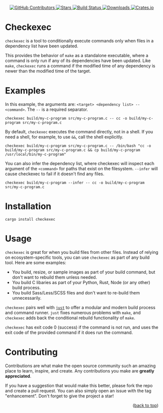 <div id="top"></div>

<p align="center">
<a href="https://github.com/kurtbuilds/checkexec/graphs/contributors">
    <img src="https://img.shields.io/github/contributors/kurtbuilds/checkexec.svg?style=flat-square" alt="GitHub Contributors" />
</a>
<a href="https://github.com/kurtbuilds/checkexec/stargazers">
    <img src="https://img.shields.io/github/stars/kurtbuilds/checkexec.svg?style=flat-square" alt="Stars" />
</a>
<a href="https://github.com/kurtbuilds/checkexec/actions">
    <img src="https://img.shields.io/github/workflow/status/kurtbuilds/checkexec/Run%20Tests?style=flat-square" alt="Build Status" />
</a>
<a href="https://crates.io/crates/checkexec">
    <img src="https://img.shields.io/crates/d/checkexec?style=flat-square" alt="Downloads" />
</a>
<a href="https://crates.io/crates/checkexec">
    <img src="https://img.shields.io/crates/v/checkexec?style=flat-square" alt="Crates.io" />
</a>

</p>

# Checkexec

`checkexec` is a tool to conditionally execute commands only when files in a dependency list have been updated.

This provides the behavior of `make` as a standalone executable, where a command is only run if any of its dependencies have been updated. Like `make`, `checkexec` runs a command if the modified time of any dependency is newer than the modified time of the target. 

# Examples

In this example, the arguments are: `<target> <dependency list> -- <command>`. The `--` is a required separator.

    checkexec build/my-c-program src/my-c-program.c -- cc -o build/my-c-program src/my-c-program.c

By default, `checkexec` executes the command directly, not in a shell. If you need a shell, for example, to use `&&`,
call the shell explicitly.

    checkexec build/my-c-program src/my-c-program.c -- /bin/bash "cc -o build/my-c-program src/my-c-program.c && cp build/my-c-program /usr/local/bin/my-c-program"

You can also infer the dependency list, where checkexec will inspect each argument of the `<command>` for paths that
exist on the filesystem. `--infer` will cause checkexec to fail if it doesn't find any files.

    checkexec build/my-c-program --infer -- cc -o build/my-c-program src/my-c-program.c


# Installation

    cargo install checkexec

# Usage

`checkexec` is great for when you build files from other files. Instead of relying on
ecosystem-specific tools, you can use `checkexec` as part of any build tool. Here are some examples:

- You build, resize, or sample images as part of your build command, but don't want to rebuild them unless needed.
- You build C libaries as part of your Python, Rust, Node (or any other) build process.
- You build Sass/Less/SCSS files and don't want to re-build them unnecessarily.

`checkexec` pairs well with [`just`](https://github.com/casey/just) to offer a modular and
modern build process and command runner. `just` fixes numerous problems with
`make`, and `checkexec` adds back the conditional rebuild functionality of `make`.

`checkexec` has exit code 0 (success) if the command is not run, and uses the exit code of the provided command if it does run the command.

# Contributing

Contributions are what make the open source community such an amazing place to learn, inspire, and create. 
Any contributions you make are **greatly appreciated**.

If you have a suggestion that would make this better, please fork the repo and create a pull request. 
You can also simply open an issue with the tag "enhancement".
Don't forget to give the project a star!

<p align="right">(<a href="#top">back to top</a>)</p>
